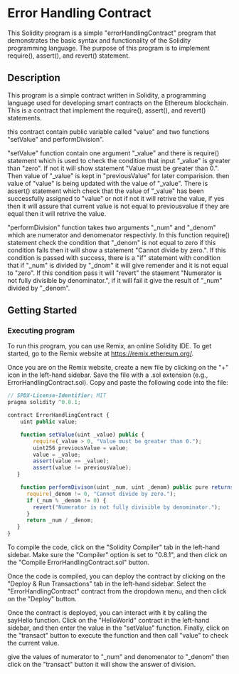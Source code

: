 # Error Handling Contract

This Solidity program is a simple "errorHandlingContract" program that demonstrates the basic syntax and functionality of the Solidity programming language. The purpose of this program is to implement require(), assert(), and revert() statement.

## Description

This program is a simple contract written in Solidity, a programming language used for developing smart contracts on the Ethereum blockchain. This is a contract that implement the require(), assert(), and revert() statements.

this contract contain public variable called "value" and two functions "setValue" and performDivision".

"setValue" function contain one argument "_value" and there is require() statement which is used to check the condition that input "_value" is greater than "zero". If not it will show statement "Value must be greater than 0.". Then value of "_value" is kept in "previousValue" for later comparision. then value of "value" is being updated with the value of "_value". There is assert() statement which check that the value of "_value" has been successfully assigned to "value" or not if not it will retrive the value, if yes then it will assure that current value is not equal to previousvalue if they are equal then it will retrive the value.

"performDivision" function takes two arguments "_num" and "_denom" which are numerator and denomenator respectivly. In this function require() statement check the condition that "_denom" is not equal to zero if this condition fails then it will show a statement "Cannot divide by zero.". If this condition is passed with success, there is a "if" statement with condition that if "_num" is divided by "_dnom" it will give remender and it is not equal to "zero". If this condition pass it will "revert" the staement "Numerator is not fully divisible by denominator.", if it will fail it give the result of "_num" divided by "_denom".

## Getting Started

### Executing program

To run this program, you can use Remix, an online Solidity IDE. To get started, go to the Remix website at https://remix.ethereum.org/.

Once you are on the Remix website, create a new file by clicking on the "+" icon in the left-hand sidebar. Save the file with a .sol extension (e.g., ErrorHandlingContract.sol). Copy and paste the following code into the file:

```javascript
// SPDX-License-Identifier: MIT 
pragma solidity ^0.8.1;

contract ErrorHandlingContract {
    uint public value;

    function setValue(uint _value) public {  
        require(_value > 0, "Value must be greater than 0.");
        uint256 previousValue = value;
        value = _value;
        assert(value == _value);
        assert(value != previousValue);
   }

    function performDivison(uint _num, uint _denom) public pure returns (uint) { 
      require(_denom != 0, "Cannot divide by zero.");
      if (_num % _denom != 0) {
        revert("Numerator is not fully divisible by denominator.");
      }
      return _num / _denom;
   }
}
```

To compile the code, click on the "Solidity Compiler" tab in the left-hand sidebar. Make sure the "Compiler" option is set to "0.8.1", and then click on the "Compile ErrorHandlingContract.sol" button.

Once the code is compiled, you can deploy the contract by clicking on the "Deploy & Run Transactions" tab in the left-hand sidebar. Select the "ErrorHandlingContract" contract from the dropdown menu, and then click on the "Deploy" button.

Once the contract is deployed, you can interact with it by calling the sayHello function. Click on the "HelloWorld" contract in the left-hand sidebar, and then enter the value in the "setValue" function. Finally, click on the "transact" button to execute the function and then call "value" to check the current value.

give the values of numerator to "_num" and denomenator to "_denom" then click on the "transact" button it will show the answer of division.

